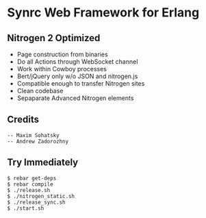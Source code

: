 Synrc Web Framework for Erlang
==============================

Nitrogen 2 Optimized
--------------------

* Page construction from binaries
* Do all Actions through WebSocket channel
* Work within Cowboy processes
* Bert/jQuery only w/o JSON and nitrogen.js
* Compatible enough to transfer Nitrogen sites
* Clean codebase
* Sepaparate Advanced Nitrogen elements

Credits
-------

    -- Maxim Sohatsky
    -- Andrew Zadorozhny

Try Immediately
---------------

    $ rebar get-deps
    $ rebar compile
    $ ./release.sh
    $ ./nitrogen_static.sh
    $ ./release_sync.sh
    $ ./start.sh

